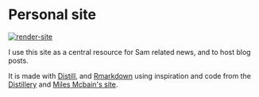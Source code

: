 # Personal site

[![render-site](https://github.com/seabbs/seabbs.github.io/actions/workflows/render-site.yaml/badge.svg)](https://github.com/seabbs/seabbs.github.io/actions/workflows/render-site.yaml)

I use this site as a central resource for Sam related news, and to host blog posts.

It is made with [Distill](https://rstudio.github.io/distill/), and [Rmarkdown](https://rmarkdown.rstudio.com) using inspiration and code from the [Distillery](https://distillery.rbind.io) and [Miles Mcbain's site](https://www.milesmcbain.com).